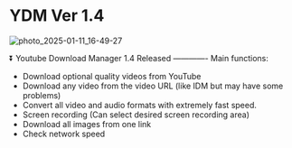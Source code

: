 # YDM Ver 1.4
![photo_2025-01-11_16-49-27](https://github.com/user-attachments/assets/157c72c7-c282-4a42-8700-27f27ce495d7)

⏬ Youtube Download Manager 1.4 Released
————-
Main functions:
- Download optional quality videos from YouTube
- Download any video from the video URL (like IDM but may have some problems)
- Convert all video and audio formats with extremely fast speed.
- Screen recording (Can select desired screen recording area)
- Download all images from one link
- Check network speed
